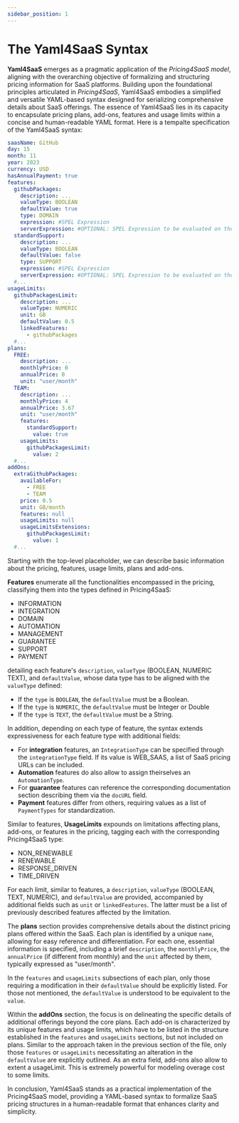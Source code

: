 ```yaml
---
sidebar_position: 1
---
```


# The Yaml4SaaS Syntax

**Yaml4SaaS** emerges as a pragmatic application of the *Pricing4SaaS model*, aligning with the overarching objective of formalizing and structuring pricing information for SaaS platforms. Building upon the foundational principles articulated in *Pricing4SaaS*, Yaml4SaaS embodies a simplified and versatile YAML-based syntax designed for serializing comprehensive details about SaaS offerings. The essence of Yaml4SaaS lies in its capacity to encapsulate pricing plans, add-ons, features and usage limits within a concise and human-readable YAML format. Here is a tempalte specification of the Yaml4SaaS syntax:

```yaml
saasName: GitHub
day: 15
month: 11
year: 2023
currency: USD
hasAnnualPayment: true
features:
  githubPackages:
    description: ...
    valueType: BOOLEAN
    defaultValue: true
    type: DOMAIN
    expression: #SPEL Expression
    serverExpression: #OPTIONAL: SPEL Expression to be evaluated on the server side
  standardSupport:
    description: ...
    valueType: BOOLEAN
    defaultValue: false
    type: SUPPORT
    expression: #SPEL Expression
    serverExpression: #OPTIONAL: SPEL Expression to be evaluated on the server side
  #...
usageLimits:
  githubPackagesLimit:
    description: ...
    valueType: NUMERIC
    unit: GB
    defaultValue: 0.5
    linkedFeatures:
      - githubPackages
  #...
plans:
  FREE:
    description: ...
    monthlyPrice: 0
    annualPrice: 0
    unit: "user/month"
  TEAM:
    description: ...
    monthlyPrice: 4
    annualPrice: 3.67
    unit: "user/month"
    features:
      standardSupport:
        value: true
    usageLimits:
      githubPackagesLimit:
        value: 2
  #...
addOns:
  extraGithubPackages:
    availableFor:
      - FREE
      - TEAM
    price: 0.5
    unit: GB/month
    features: null
    usageLimits: null
    usageLimitsExtensions:
      githubPackagesLimit:
        value: 1
  #...
```

Starting with the top-level placeholder, we can describe basic information about the pricing, features, usage limits, plans and add-ons.

**Features** enumerate all the functionalities encompassed in the pricing, classifying them into the types defined in Pricing4SaaS:

- INFORMATION
- INTEGRATION
- DOMAIN
- AUTOMATION
- MANAGEMENT
- GUARANTEE
- SUPPORT
- PAYMENT

detailing each feature's `description`, `valueType` (BOOLEAN, NUMERIC TEXT), and `defaultValue`, whose data type has to be aligned with the `valueType` defined:

- If the `type` is `BOOLEAN`, the `defaultValue` must be a Boolean.
- If the `type` is `NUMERIC`, the `defaultValue` must be Integer or Double
- If the `type` is `TEXT`, the `defaultValue` must be a String.

<!-- Notably, features do not handle NUMERIC values, which are reserved for limits. -->

In addition, depending on each type of feature, the syntax extends expressiveness for each feature type with additional fields:

- For **integration** features, an `IntegrationType` can be specified through the `integrationType` field. If its value is WEB_SAAS, a list of SaaS pricing URLs can be included.
- **Automation** features do also allow to assign theirselves an `AutomationType`.
- For **guarantee** features can reference the corresponding documentation section describing them via the `docURL` field.
- **Payment** features differ from others, requiring values as a list of `PaymentTypes` for standardization.

Similar to features, **UsageLimits** expounds on limitations affecting plans, add-ons, or features in the pricing, tagging each with the corresponding Pricing4SaaS type:

- NON_RENEWABLE
- RENEWABLE
- RESPONSE_DRIVEN
- TIME_DRIVEN

For each limit, similar to features, a `description`, `valueType` (BOOLEAN, TEXT, NUMERIC), and `defaultValue` are provided, accompanied by additional fields such as `unit` or `linkedFeatures`. The latter must be a list of previously described features affected by the limitation.

The **plans** section provides comprehensive details about the distinct pricing plans offered within the SaaS. Each plan is identified by a unique `name`, allowing for easy reference and differentiation. For each one, essential information is specified, including a brief `description`, the `monthlyPrice`, the `annualPrice` (if different from monthly) and the `unit` affected by them, typically expressed as "user/month".

In the `features` and `usageLimits` subsections of each plan, only those requiring a modification in their `defaultValue` should be explicitly listed. For those not mentioned, the `defaultValue` is understood to be equivalent to the `value`.

Within the **addOns** section, the focus is on delineating the specific details of additional offerings beyond the core plans. Each add-on is characterized by its unique features and usage limits, which have to be listed in the structure established in the `features` and `usageLimits` sections, but not included on plans. Similar to the approach taken in the previous section of the file, only those `features` or `usageLimits` necessitating an alteration in the `defaultValue` are explicitly outlined. As an extra field, add-ons also allow to extent a usageLimit. This is extremely powerful for modeling overage cost to some limits.

In conclusion, Yaml4SaaS stands as a practical implementation of the Pricing4SaaS model, providing a YAML-based syntax to formalize SaaS pricing structures in a human-readable format that enhances clarity and simplicity.